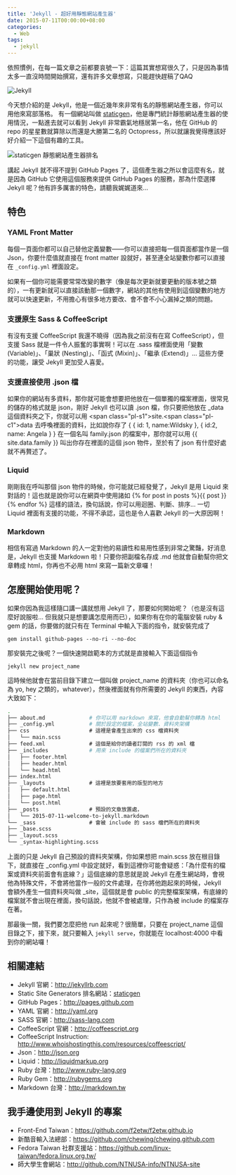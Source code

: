 ```yaml
---
title: 'Jekyll - 超好用靜態網站產生器'
date: 2015-07-11T00:00:00+08:00
categories:
  - Web
tags:
  - jekyll
---
```


依照慣例，在每一篇文章之前都要哀號一下：這篇其實想寫很久了，只是因為事情太多一直沒時間開始撰寫，還有許多文章想寫，只能趕快趕稿了QAQ

![Jekyll](//wildsky.cc/blog-images/2015/07/jekyll.png)

今天想介紹的是 Jekyll，他是一個近幾年來非常有名的靜態網站產生器，你可以用他來寫部落格。
有一個網站叫做 <a href="https://www.staticgen.com/">staticgen</a>，他是專門統計靜態網站產生器的使用情況，一點進去就可以看到 Jekyll 非常霸氣地穩居第一名，他在 GitHub 的 repo 的星星數就算除以而還是大勝第二名的 Octopress，所以就讓我覺得應該好好介紹一下這個有趣的工具。

![staticgen 靜態網站產生器排名](//wildsky.cc/blog-images/2015/07/2015-07-11-19-40-00-的螢幕擷圖.png)

講起 Jekyll 就不得不提到 GitHub Pages 了，這個產生器之所以會這麼有名，就是因為 GitHub 它使用這個服務來提供 GitHub Pages 的服務，那為什麼選擇 Jekyll 呢？他有許多厲害的特色，請聽我娓娓道來…

## 特色

### YAML Front Matter

每個一頁面你都可以自己替他定義變數——你可以直接把每一個頁面都當作是一個 Json，你要什麼值就直接在 front matter 設就好，甚至連全站變數你都可以直接在 `_config.yml` 裡面設定。

如果有一個你可能需要常常改變的數字（像是每次更新就要更動的版本號之類的），一有更新就可以直接該動那一個數字，網站的其他有使用到這個變數的地方就可以快速更新，不用擔心有很多地方要改、會不會不小心漏掉之類的問題。

### 支援原生 Sass & CoffeeScript

有沒有支援 CoffeeScript 我還不曉得（因為我之前沒有在寫 CoffeeScript），但支援 Sass 就是一件令人振奮的事實啊！可以在 .sass 檔裡面使用「變數 (Variable)」、「巢狀 (Nesting)」、「函式 (Mixin)」、「繼承 (Extend)」&#8230; 這些方便的功能，讓受 Jekyll 更加受人喜愛。

### 支援直接使用 .json 檔

如果你的網站有多資料，那你就可能會想要把他放在一個單獨的檔案裡面，很常見的儲存的格式就是 json，剛好 Jekyll 也可以讀 .json 檔，你只要把他放在 _data 這個資料夾之下，你就可以用 \<span class="pl-s1"\>site.\<span class="pl-c1"\>data</span></span> 去呼喚裡面的資料，比如說你存了 { { id: 1, name:Wildsky }, { id:2, name: Angela } } 在一個名叫 family.json 的檔案中，那你就可以用 {{ site.data.family }} 叫出你存在裡面的這個 json 物件，至於有了 json 有什麼好處就不再贅述了。

### Liquid

剛剛我在呼叫那個 json 物件的時候，你可能就已經發覺了，Jekyll 是用 Liquid 來對話的！這也就是說你可以在網頁中使用諸如 {% for post in posts %}{{ post }}{% endfor %} 這樣的語法，換句話說，你可以用迴圈、判斷、排序… 一切 Liquid 裡面有支援的功能，不得不承認，這也是令人喜歡 Jekyll 的一大原因啊！

### Markdown

相信有寫過 Markdown 的人一定對他的易讀性和易用性感到非常之驚豔，好消息是，Jekyll 也支援 Markdown 啦！只要你把副檔名存成 .md 他就會自動幫你把文章轉成 html，你再也不必用 html 來寫一篇新文章囉！

## 怎麼開始使用呢？

如果你因為我這樣隨口講一講就想用 Jekyll 了，那要如何開始呢？（也是沒有這麼好說服啦… 但我就只是想要講怎麼用而已），如果你有在你的電腦安裝 ruby & gem 的話，你要做的就只有在 Terminal 中輸入下面的指令，就安裝完成了

`gem install github-pages --no-ri --no-doc`

那安裝完之後呢？一個快速開啟範本的方式就是直接輸入下面這個指令

`jekyll new project_name`

這時候他就會在當前目錄下建立一個叫做 project_name 的資料夾（你也可以命名為 yo, hey 之類的，whatever），然後裡面就有你所需要的 Jekyll 的東西，內容大致如下：

```bash
.
├── about.md              # 你可以用 markdown 來寫，他會自動幫你轉為 html
├── _config.yml           # 關於設定的檔案，全站變數、資料夾架構
├── css                   # 這裡是會產生出來的 css 檔資料夾
│   └── main.scss
├── feed.xml              # 這個是給你的讀者訂閱的 rss 的 xml 檔
├── _includes             # 用來 include 的檔案們所在的資料夾
│   ├── footer.html
│   ├── header.html
│   └── head.html
├── index.html
├── _layouts              # 這裡是放要套用的版型的地方
│   ├── default.html
│   ├── page.html
│   └── post.html
├── _posts                # 預設的文章放置處，
│   └── 2015-07-11-welcome-to-jekyll.markdown
└── _sass                 # 會被 include 的 sass 檔們所在的資料夾
├── _base.scss
├── _layout.scss
└── _syntax-highlighting.scss
```

上面的只是 Jekyll 自己預設的資料夾架構，你如果想把 main.scss 放在根目錄下，就直接在 _config.yml 中設定就好，看到這裡你可能會疑惑：「為什麼有的檔案或資料夾前面會有底線？」這個底線的意思就是說 Jekyll 在產生網站時，會視他為特殊文件，不會將他當作一般的文件處理，在你將他跑起來的時候，Jekyll 會額外產生一個資料夾叫做 _site，這個就是會 public 的完整檔案架構，有底線的檔案就不會出現在裡面，換句話說，他就不會被處理，只作為被 include 的檔案存在著。

那最後一關，我們要怎麼把他 run 起來呢？很簡單，只要在 project_name 這個目錄之下，接下來，就只要輸入 `jekyll serve`，你就能在 localhost:4000 中看到你的網站囉！

## 相關連結

- Jekyll 官網：<http://jekyllrb.com>
- Static Site Generators 排名網站：[staticgen](https://www.staticgen.com/)
- GitHub Pages：<http://pages.github.com>
- YAML 官網：<http://yaml.org>
- SASS 官網：<http://sass-lang.com>
- CoffeeScript 官網：<http://coffeescript.org>
- CoffeeScript Instruction: <http://www.whoishostingthis.com/resources/coffeescript/>
- Json：<http://json.org>
- Liquid：<http://liquidmarkup.org>
- Ruby 台灣：<http://www.ruby-lang.org>
- Ruby Gem：<http://rubygems.org>
- Markdown 台灣：<http://markdown.tw>

## 我手邊使用到 Jekyll 的專案

- Front-End Taiwan：<https://github.com/f2etw/f2etw.github.io>
- 新酷音輸入法總部：<https://github.com/chewing/chewing.github.com>
- Fedora Taiwan 社群支援站：<https://github.com/linux-taiwan/fedora.linux.org.tw/>
- 師大學生會網站：<http://github.com/NTNUSA-info/NTNUSA-site>
